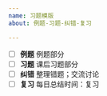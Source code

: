 ```yaml
---
name: 习题模版
about: 例题-习题-纠错-复习

---
```


- [ ] **例题**
例题部分
- [ ] **习题**
课后习题部分
- [ ] **纠错**
整理错题；交流讨论
- [ ] **复习**
每日总结时间：复习
